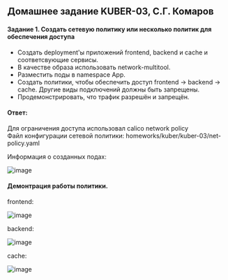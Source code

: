## Домашнее задание KUBER-03, С.Г. Комаров

#### Задание 1. Создать сетевую политику или несколько политик для обеспечения доступа  
- Создать deployment'ы приложений frontend, backend и cache и соответсвующие сервисы.  
- В качестве образа использовать network-multitool.  
- Разместить поды в namespace App.  
- Создать политики, чтобы обеспечить доступ frontend -> backend -> cache. Другие виды подключений должны быть запрещены.  
- Продемонстрировать, что трафик разрешён и запрещён.  


#### Ответ:
Для ограничения доступа использовал calico network policy  
Файл конфигурации сетевой политики: homeworks/kuber/kuber-03/net-policy.yaml  

Информация о созданных подах:

![image](https://github.com/komaroff-ski/dev_ops_netology/assets/93157702/8e55c3ea-d5fe-47b3-8e94-7081cadc74b4)

#### Демонтрация работы политики.

frontend:  

![image](https://github.com/komaroff-ski/dev_ops_netology/assets/93157702/4255a9b3-b4df-478b-805d-13da7dcc4371)

backend:  

![image](https://github.com/komaroff-ski/dev_ops_netology/assets/93157702/a1f53850-b6ae-44c0-b8bf-338bb7f08f8f)

cache:  

![image](https://github.com/komaroff-ski/dev_ops_netology/assets/93157702/96256e18-a33b-4f7c-bd36-dab968c0e500)



